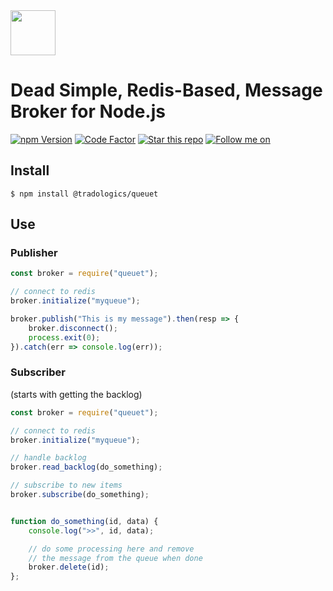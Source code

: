 <img src="https://github.com/tradologics/queuet/blob/master/assets/logo.png?raw=true" height="72">

# Dead Simple, Redis-Based, Message Broker for Node.js

<a href="https://www.npmjs.com/package/@tradologics/queuet"><img alt="npm Version" src="https://badge.fury.io/js/%40tradologics%2Fqueuet.svg"></a>
<a href="https://www.codefactor.io/repository/github/tradologics/queuet"><img alt="Code Factor" src="https://www.codefactor.io/repository/github/tradologics/queuet/badge"></a>
<a href="https://github.com/tradologics/queuet"><img alt="Star this repo" src="https://img.shields.io/github/stars/tradologics/queuet.svg?style=social&label=Star&maxAge=60"></a>
<a href="https://twitter.com/aroussi"><img alt="Follow me on" src="https://img.shields.io/twitter/follow/tradologics.svg?style=social&label=Follow&maxAge=60"></a>



## Install

```
$ npm install @tradologics/queuet
```

## Use

### Publisher

```javascript
const broker = require("queuet");

// connect to redis
broker.initialize("myqueue");

broker.publish("This is my message").then(resp => {
    broker.disconnect();
    process.exit(0);
}).catch(err => console.log(err));

```

### Subscriber
(starts with getting the backlog)

```javascript
const broker = require("queuet");

// connect to redis
broker.initialize("myqueue");

// handle backlog
broker.read_backlog(do_something);

// subscribe to new items
broker.subscribe(do_something);


function do_something(id, data) {
    console.log(">>", id, data);

    // do some processing here and remove
    // the message from the queue when done
    broker.delete(id);
};

```
